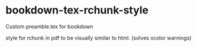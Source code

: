 # bookdown-tex-rchunk-style
Custom preamble.tex for bookdown

style for rchunk in pdf to be visually similar to html. (solves xcolor warnings)


